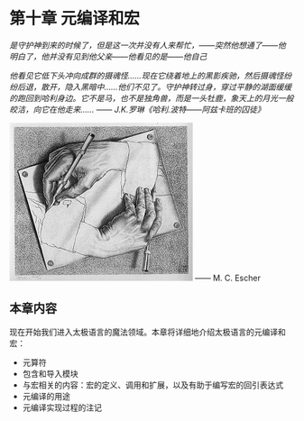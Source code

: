 # 第十章 元编译和宏

_是守护神到来的时候了，但是这一次并没有人来帮忙，——突然他想通了——他明白了，他并没有见到他父亲——他看见的是——他自己_

_他看见它低下头冲向成群的摄魂怪……现在它绕着地上的黑影疾驰，然后摄魂怪纷纷后退，散开，隐入黑暗中……他们不见了。守护神转过身，穿过平静的湖面缓缓的跑回到哈利身边。它不是马，也不是独角兽，而是一头牡鹿，象天上的月光一般皎洁，向它在他走来……      —— J.K.罗琳《哈利.波特——阿兹卡班的囚徒》_

[![Screen](../images/DrawingHands.jpg)](../images/DrawingHands.jpg)
                              —— M. C. Escher

## 本章内容

现在开始我们进入太极语言的魔法领域。本章将详细地介绍太极语言的元编译和宏：
* 元算符
* 包含和导入模块
* 与宏相关的内容：宏的定义、调用和扩展，以及有助于编写宏的回引表达式
* 元编译的用途
* 元编译实现过程的注记